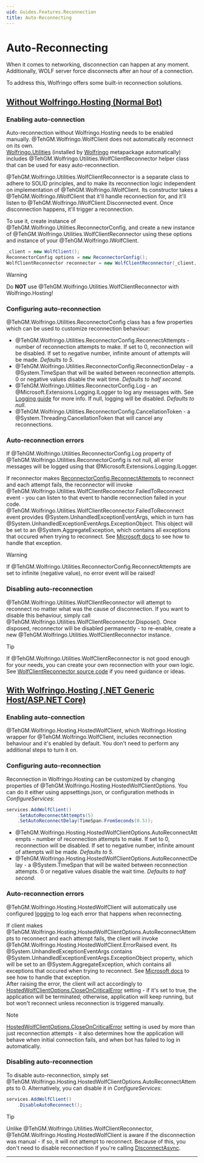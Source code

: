 ```yaml
---
uid: Guides.Features.Reconnection
title: Auto-Reconnecting
---
```


# Auto-Reconnecting
When it comes to networking, disconnection can happen at any moment. Additionally, WOLF server force disconnects after an hour of a connection.

To address this, Wolfringo offers some built-in reconnection solutions.

## [Without Wolfringo.Hosting (Normal Bot)](#tab/reconnecting-normal-bot)
### Enabling auto-connection
Auto-reconnection without Wolfringo.Hosting needs to be enabled manually. @TehGM.Wolfringo.WolfClient does not automatically reconnect on its own.  
[Wolfringo.Utilities](https://www.nuget.org/packages/Wolfringo.Utilities) (installed by [Wolfringo](https://www.nuget.org/packages/Wolfringo) metapackage automatically) includes @TehGM.Wolfringo.Utilities.WolfClientReconnector helper class that can be used for easy auto-reconnection.

@TehGM.Wolfringo.Utilities.WolfClientReconnector is a separate class to adhere to SOLID principles, and to make its reconnection logic independent on implementation of @TehGM.Wolfringo.IWolfClient. Its constructor takes a @TehGM.Wolfringo.IWolfClient that it'll handle reconnection for, and it'll listen to @TehGM.Wolfringo.IWolfClient.Disconnected event. Once disconnection happens, it'll trigger a reconnection.

To use it, create instance of @TehGM.Wolfringo.Utilities.ReconnectorConfig, and create a new instance of @TehGM.Wolfringo.Utilities.WolfClientReconnector using these options and instance of your @TehGM.Wolfringo.IWolfClient.

```csharp
_client = new WolfClient();
ReconnectorConfig options = new ReconnectorConfig();
WolfClientReconnector reconnector = new WolfClientReconnector(_client, options);
```

> [!WARNING]
> Do **NOT** use @TehGM.Wolfringo.Utilities.WolfClientReconnector with Wolfringo.Hosting!

### Configuring auto-reconnection
@TehGM.Wolfringo.Utilities.ReconnectorConfig class has a few properties which can be used to customize reconnection behaviour:
- @TehGM.Wolfringo.Utilities.ReconnectorConfig.ReconnectAttempts - number of reconnection attempts to make. If set to 0, reconnection will be disabled. If set to negative number, infinite amount of attempts will be made. *Defaults to 5*.
- @TehGM.Wolfringo.Utilities.ReconnectorConfig.ReconnectionDelay - a @System.TimeSpan that will be waited between reconnection attempts. 0 or negative values disable the wait time. *Defaults to half second*.
- @TehGM.Wolfringo.Utilities.ReconnectorConfig.Log - an @Microsoft.Extensions.Logging.ILogger to log any messages with. See [Logging guide](xref:Guides.Features.Logging) for more info. If null, logging will be disabled. *Defaults to null*.
- @TehGM.Wolfringo.Utilities.ReconnectorConfig.CancellationToken - a @System.Threading.CancellationToken that will cancel any reconnections.

### Auto-reconnection errors
If @TehGM.Wolfringo.Utilities.ReconnectorConfig.Log property of @TehGM.Wolfringo.Utilities.ReconnectorConfig is not null, all error messages will be logged using that @Microsoft.Extensions.Logging.ILogger.

If reconnector makes [ReconnectorConfig.ReconnectAttempts](xref:TehGM.Wolfringo.Utilities.ReconnectorConfig.ReconnectAttempts) to reconnect and each attempt fails, the reconnector will invoke @TehGM.Wolfringo.Utilities.WolfClientReconnector.FailedToReconnect event - you can listen to that event to handle reconnection failed in your code. @TehGM.Wolfringo.Utilities.WolfClientReconnector.FailedToReconnect event provides @System.UnhandledExceptionEventArgs, which in turn has @System.UnhandledExceptionEventArgs.ExceptionObject. This object will be set to an @System.AggregateException, which contains all exceptions that occured when trying to reconnect. See [Microsoft docs](https://docs.microsoft.com/en-gb/dotnet/api/system.aggregateexception?view=netcore-3.0) to see how to handle that exception.

> [!WARNING]
> If @TehGM.Wolfringo.Utilities.ReconnectorConfig.ReconnectAttempts are set to infinite (negative value), no error event will be raised!

### Disabling auto-reconnection
@TehGM.Wolfringo.Utilities.WolfClientReconnector will attempt to reconnect no matter what was the cause of disconnection. If you want to disable this behaviour, simply call @TehGM.Wolfringo.Utilities.WolfClientReconnector.Dispose(). Once disposed, reconnector will be disabled permanently - to re-enable, create a new @TehGM.Wolfringo.Utilities.WolfClientReconnector instance.

> [!TIP]
> If @TehGM.Wolfringo.Utilities.WolfClientReconnector is not good enough for your needs, you can create your own reconnection with your own logic. See [WolfClientReconnector source code](https://github.com/TehGM/Wolfringo/blob/master/Wolfringo.Utilities/WolfClientReconnector.cs) if you need guidance or ideas.

## [With Wolfringo.Hosting (.NET Generic Host/ASP.NET Core)](#tab/reconnecting-hosted-bot)
### Enabling auto-connection
@TehGM.Wolfringo.Hosting.HostedWolfClient, which Wolfringo.Hosting wrapper for @TehGM.Wolfringo.WolfClient, includes reconnection behaviour and it's enabled by default. You don't need to perform any additional steps to turn it on.

### Configuring auto-reconnection
Reconnection in Wolfringo.Hosting can be customized by changing properties of @TehGM.Wolfringo.Hosting.HostedWolfClientOptions. You can do it either using appsettings.json, or configuration methods in *ConfigureServices*:
```csharp
services.AddWolfClient()
    .SetAutoReconnectAttempts(5)
    .SetAutoReconnectDelay(TimeSpan.FromSeconds(0.5));
```

- @TehGM.Wolfringo.Hosting.HostedWolfClientOptions.AutoReconnectAttempts - number of reconnection attempts to make. If set to 0, reconnection will be disabled. If set to negative number, infinite amount of attempts will be made. *Defaults to 5*.
- @TehGM.Wolfringo.Hosting.HostedWolfClientOptions.AutoReconnectDelay - a @System.TimeSpan that will be waited between reconnection attempts. 0 or negative values disable the wait time. *Defaults to half second*.

### Auto-reconnection errors
@TehGM.Wolfringo.Hosting.HostedWolfClient will automatically use configured [logging](xref:Guides.Features.Logging) to log each error that happens when reconnecting.

If client makes @TehGM.Wolfringo.Hosting.HostedWolfClientOptions.AutoReconnectAttempts to reconnect and each attempt fails, the client will invoke @TehGM.Wolfringo.Hosting.HostedWolfClient.ErrorRaised event. Its @System.UnhandledExceptionEventArgs contains @System.UnhandledExceptionEventArgs.ExceptionObject property, which will be set to an @System.AggregateException, which contains all exceptions that occured when trying to reconnect. See [Microsoft docs](https://docs.microsoft.com/en-gb/dotnet/api/system.aggregateexception?view=netcore-3.0) to see how to handle that exception.  
After raising the error, the client will act accordingly to [HostedWolfClientOptions.CloseOnCriticalError](xref:TehGM.Wolfringo.Hosting.HostedWolfClientOptions.CloseOnCriticalError) setting - if it's set to true, the application will be terminated; otherwise, application will keep running, but bot won't reconnect unless reconnection is triggered manually.

> [!NOTE]
> [HostedWolfClientOptions.CloseOnCriticalError](xref:TehGM.Wolfringo.Hosting.HostedWolfClientOptions.CloseOnCriticalError) setting is used by more than just reconnection attempts - it also determines how the application will behave when initial connection fails, and when bot has failed to log in automatically.

### Disabling auto-reconnection
To disable auto-reconnection, simply set @TehGM.Wolfringo.Hosting.HostedWolfClientOptions.AutoReconnectAttempts to 0. Alternatively, you can disable it in *ConfigureServices*:
```csharp
services.AddWolfClient()
    .DisableAutoReconnect();
```

> [!TIP]
> Unlike @TehGM.Wolfringo.Utilities.WolfClientReconnector, @TehGM.Wolfringo.Hosting.HostedWolfClient is aware if the disconnection was manual - if so, it will not attempt to reconnect. Because of this, you don't need to disable reconnection if you're calling [DisconnectAsync](xref:TehGM.Wolfringo.Hosting.HostedWolfClient.DisconnectAsync(System.Threading.CancellationToken)). 

***